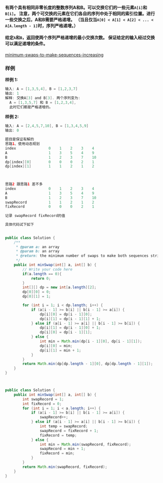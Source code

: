 

#### 有两个具有相同非零长度的整数序列A和B。可以交换它们的一些元素`A[i]`和`B[i]`。 注意，两个可交换的元素在它们各自的序列中处于相同的索引位置。进行一些交换之后，A和B需要严格递增。 （当且仅当`A[0] < A[1] < A[2] < ... < A[A.length - 1]`时，序列严格递增。）

#### 给定`A`和`B`，返回使两个序列严格递增的最小交换次数。 保证给定的输入经过交换可以满足递增的条件。





[minimum-swaps-to-make-sequences-increasing](https://www.lintcode.com/problem/minimum-swaps-to-make-sequences-increasing/description)



### **样例**

**样例 1:**

```java
输入: A = [1,3,5,4], B = [1,2,3,7]
输出: 1
解释: 交换A[3] and B[3]. 两个序列变为:
  A = [1,3,5,7] 和 B = [1,2,3,4],
  此时它们都是严格递增的。
```

**样例 2:**

```java
输入: A = [2,4,5,7,10], B = [1,3,4,5,9]
输出: 0
```





```java
题目是保证有解的
思路1、使用动态规划
index               0    1    2    3    4
A                   1    3    5    4    9
B                   1    2    3    7    10 
dp[index][0]        0    0    0    2    1
dp[index][1]        1    1    2    1    2
  
  

思路2 跟思路1 差不多
index               0    1    2    3    4
A                   1    3    5    4    9
B                   1    2    3    7    10   
swapRecord          1    1    2    1    2
fixRecord           0    0    0    2    1
  
记录 swapRecord fixRecord的值

具体代码试下如下
  
```



```java
public class Solution {
    /**
     * @param a: an array
     * @param b: an array
     * @return: the minimum number of swaps to make both sequences strictly increasing
     */
    public int minSwap(int[] a, int[] b) {
        // Write your code here
        if(a.length == 0){
            return 0;
        }
        int[][] dp = new int[a.length][2];
        dp[0][0] = 0;
        dp[0][1] = 1;

        for (int i = 1; i < dp.length; i++) {
            if (a[i - 1] >= b[i] || b[i - 1] >= a[i]) {
                dp[i][0] = dp[i - 1][0];
                dp[i][1] = dp[i - 1][1] + 1;
            } else if (a[i - 1] >= a[i] || b[i - 1] >= b[i]) {
                dp[i][1] = dp[i - 1][0] + 1;
                dp[i][0] = dp[i - 1][1];
            } else {
                int min = Math.min(dp[i - 1][0], dp[i - 1][1]);
                dp[i][0] = min;
                dp[i][1] = min + 1;
            }
        }
        return Math.min(dp[dp.length - 1][0], dp[dp.length - 1][1]);
    }
}	
```

```java


public class Solution {
    public int minSwap(int[] a, int[] b) {
        int swapRecord = 1;
        int fixRecord = 0;
        for (int i = 1; i < a.length; i++) {
            if (a[i - 1] >= b[i] || b[i - 1] >= a[i]) {
                swapRecord++;
            } else if (a[i - 1] >= a[i] || b[i - 1] >= b[i]) {
                int temp = swapRecord;
                swapRecord = fixRecord + 1;
                fixRecord = temp;
            } else {
                int min = Math.min(swapRecord, fixRecord);
                swapRecord = min + 1;
                fixRecord = min;
            }
        }
        return Math.min(swapRecord, fixRecord);
    }
}
```

